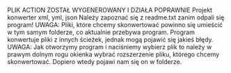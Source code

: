 PLIK ACTION ZOSTAŁ WYGENEROWANY I DZIAŁA POPRAWNIE
Projekt konwerter xml, yml, json
Należy zapoznać się z readme.txt zanim odpali się program!
UWAGA: Pliki, które chcemy skonwertować powinno się umieścić w tym samym folderze, co aktualnie przebywa program. Program konwertuje pliki z innych ścieżek, jednak mogą pojawić się jakieś błędy. 
UWAGA: Jak otworzymy program i naciśniemy wybierz plik to należy w prawym dolnym rogu okienka wybrać rozszerzenie pliku, którego chcemy skonwertować. Dopiero wtedy pojawi nam się on w folderze.
